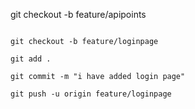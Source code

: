 git checkout -b feature/apipoints 

```

git checkout -b feature/loginpage

git add .

git commit -m "i have added login page"

git push -u origin feature/loginpage

```

